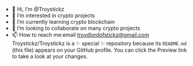 - 👋 Hi, I’m @Troystickz
- 👀 I’m interested in crypto projects
- 🌱 I’m currently learning crypto blockchain
- 💞️ I’m looking to collaborate on many crypto projects
- 📫 How to reach me:email troydlordofstickz@gmail.com
Troystickz/Troystickz is a ✨ special ✨ repository because its `README.md` (this file) appears on your GitHub profile.
You can click the Preview link to take a look at your changes.
